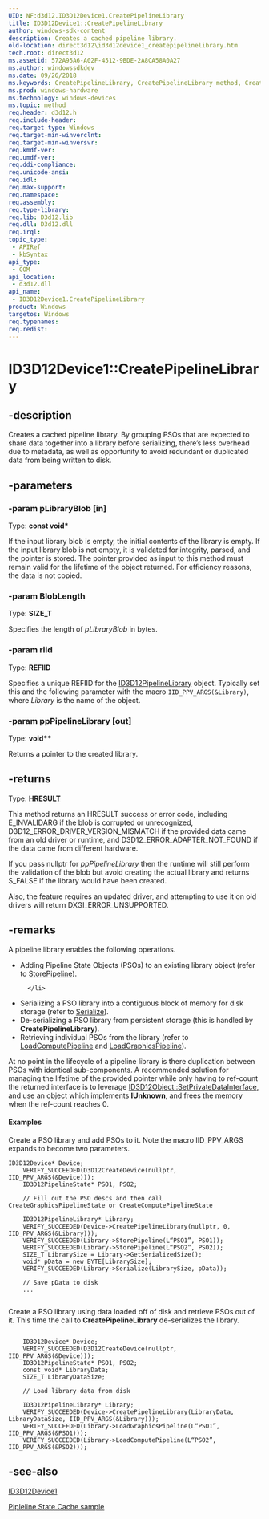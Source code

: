 ```yaml
---
UID: NF:d3d12.ID3D12Device1.CreatePipelineLibrary
title: ID3D12Device1::CreatePipelineLibrary
author: windows-sdk-content
description: Creates a cached pipeline library.
old-location: direct3d12\id3d12device1_createpipelinelibrary.htm
tech.root: direct3d12
ms.assetid: 572A95A6-A02F-4512-9BDE-2A8CA58A0A27
ms.author: windowssdkdev
ms.date: 09/26/2018
ms.keywords: CreatePipelineLibrary, CreatePipelineLibrary method, CreatePipelineLibrary method,ID3D12Device1 interface, ID3D12Device1 interface,CreatePipelineLibrary method, ID3D12Device1.CreatePipelineLibrary, ID3D12Device1::CreatePipelineLibrary, d3d12/ID3D12Device1::CreatePipelineLibrary, direct3d12.id3d12device1_createpipelinelibrary
ms.prod: windows-hardware
ms.technology: windows-devices
ms.topic: method
req.header: d3d12.h
req.include-header: 
req.target-type: Windows
req.target-min-winverclnt: 
req.target-min-winversvr: 
req.kmdf-ver: 
req.umdf-ver: 
req.ddi-compliance: 
req.unicode-ansi: 
req.idl: 
req.max-support: 
req.namespace: 
req.assembly: 
req.type-library: 
req.lib: D3d12.lib
req.dll: D3d12.dll
req.irql: 
topic_type:
 - APIRef
 - kbSyntax
api_type:
 - COM
api_location:
 - d3d12.dll
api_name:
 - ID3D12Device1.CreatePipelineLibrary
product: Windows
targetos: Windows
req.typenames: 
req.redist: 
---
```


# ID3D12Device1::CreatePipelineLibrary


## -description


Creates a cached pipeline library. By grouping PSOs that are expected to share data together into a library before serializing, there’s less overhead due to metadata, as well as opportunity to avoid redundant or duplicated data from being written to disk.


## -parameters




### -param pLibraryBlob [in]

Type: <b>const void*</b>

 If the input library blob is empty, the initial contents of the library is empty. If the input library blob is not empty, it is validated for integrity, parsed, and the pointer is stored. The pointer provided as input to this method must remain valid for the lifetime of the object returned. For efficiency reasons, the data is not copied. 
	  


### -param BlobLength

Type: <b>SIZE_T</b>

Specifies the length of <i>pLibraryBlob</i> in bytes.


### -param riid

Type: <b>REFIID</b>

Specifies a unique REFIID for the <a href="https://msdn.microsoft.com/7A1D750D-51F1-48F6-9D74-6439A147F1EC">ID3D12PipelineLibrary</a> object. 
	  Typically set this and the following parameter with the macro <code>IID_PPV_ARGS(&amp;Library)</code>, where <i>Library</i> is the name of the object.


### -param ppPipelineLibrary [out]

Type: <b>void**</b>

Returns a pointer to the created library.


## -returns



Type: <b><a href="https://msdn.microsoft.com/en-us/library/Hh437604(v=VS.85).aspx">HRESULT</a></b>

This method returns an HRESULT success or error code, including E_INVALIDARG if the blob is corrupted or unrecognized, D3D12_ERROR_DRIVER_VERSION_MISMATCH if the provided data came from an old driver or runtime, and D3D12_ERROR_ADAPTER_NOT_FOUND if the data came from different hardware.

If you pass nullptr for <i>ppPipelineLibrary</i> then the runtime will still perform the validation of the blob but avoid creating the actual library and returns S_FALSE if the library would have been created.

Also, the feature requires an updated driver, and attempting to use it on old drivers will return DXGI_ERROR_UNSUPPORTED.




## -remarks



A pipeline library enables the following operations.

<ul>
<li>Adding Pipeline State Objects (PSOs) to an existing library object (refer to <a href="https://msdn.microsoft.com/A7847966-4B31-47EA-A5CB-B6576CD2501F">StorePipeline</a>). 

      </li>
<li>Serializing a PSO library into a contiguous block of memory for disk storage (refer to <a href="https://msdn.microsoft.com/en-us/library/Mt709149(v=VS.85).aspx">Serialize</a>).</li>
<li>De-serializing a PSO library from persistent storage (this is handled by <b>CreatePipelineLibrary</b>).</li>
<li>Retrieving individual PSOs from the library (refer to <a href="https://msdn.microsoft.com/en-us/library/Mt709147(v=VS.85).aspx">LoadComputePipeline</a> and <a href="https://msdn.microsoft.com/en-us/library/Mt709148(v=VS.85).aspx">LoadGraphicsPipeline</a>).</li>
</ul>
At no point in the lifecycle of a pipeline library is there duplication between PSOs with identical sub-components. 
      A recommended solution for managing the lifetime of the provided pointer while only having to ref-count the returned interface is to leverage <a href="https://msdn.microsoft.com/en-us/library/Dn788703(v=VS.85).aspx">ID3D12Object::SetPrivateDataInterface</a>, and use an object which implements <b>IUnknown</b>, and frees the memory when the ref-count reaches 0. 


#### Examples

Create a PSO library and add PSOs to it. 
    Note the macro IID_PPV_ARGS expands to become two parameters.

<pre class="syntax" xml:space="preserve"><code>ID3D12Device* Device; 
    VERIFY_SUCCEEDED(D3D12CreateDevice(nullptr, IID_PPV_ARGS(&amp;Device))); 
    ID3D12PipelineState* PSO1, PSO2; 

    // Fill out the PSO descs and then call CreateGraphicsPipelineState or CreateComputePipelineState  

    ID3D12PipelineLibrary* Library; 
    VERIFY_SUCCEEDED(Device-&gt;CreatePipelineLibrary(nullptr, 0, IID_PPV_ARGS(&amp;Library))); 
    VERIFY_SUCCEEDED(Library-&gt;StorePipeline(L“PSO1”, PSO1)); 
    VERIFY_SUCCEEDED(Library-&gt;StorePipeline(L“PSO2”, PSO2)); 
    SIZE_T LibrarySize = Library-&gt;GetSerializedSize(); 
    void* pData = new BYTE[LibrarySize]; 
    VERIFY_SUCCEEDED(Library-&gt;Serialize(LibrarySize, pData)); 

    // Save pData to disk 
    ...
    </code></pre>
Create a PSO library using data loaded off of disk and retrieve PSOs out of it. 
    This time the call to <b>CreatePipelineLibrary</b> de-serializes the library.

<pre class="syntax" xml:space="preserve"><code>
    ID3D12Device* Device; 
    VERIFY_SUCCEEDED(D3D12CreateDevice(nullptr, IID_PPV_ARGS(&amp;Device))); 
    ID3D12PipelineState* PSO1, PSO2; 
    const void* LibraryData; 
    SIZE_T LibraryDataSize; 

    // Load library data from disk  

    ID3D12PipelineLibrary* Library; 
    VERIFY_SUCCEEDED(Device-&gt;CreatePipelineLibrary(LibraryData, LibraryDataSize, IID_PPV_ARGS(&amp;Library))); 
    VERIFY_SUCCEEDED(Library-&gt;LoadGraphicsPipeline(L“PSO1”, IID_PPV_ARGS(&amp;PSO1))); 
    VERIFY_SUCCEEDED(Library-&gt;LoadComputePipeline(L“PSO2”, IID_PPV_ARGS(&amp;PSO2))); </code></pre>



## -see-also




<a href="https://msdn.microsoft.com/en-us/library/Mt709132(v=VS.85).aspx">ID3D12Device1</a>



<a href="https://github.com/Microsoft/DirectX-Graphics-Samples/tree/master/Samples/Desktop/D3D12PipelineStateCache">Pipleline State Cache sample</a>
 

 

